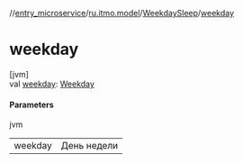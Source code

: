 //[entry_microservice](../../../index.md)/[ru.itmo.model](../index.md)/[WeekdaySleep](index.md)/[weekday](weekday.md)

# weekday

[jvm]\
val [weekday](weekday.md): [Weekday](../-weekday/index.md)

#### Parameters

jvm

| | |
|---|---|
| weekday | День недели |